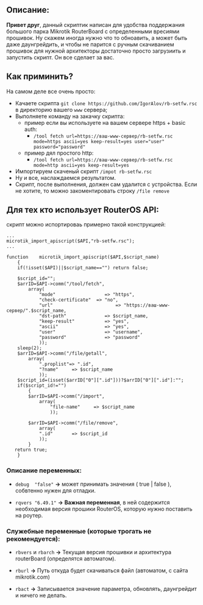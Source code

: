 
## Описание:

**Привет друг**, данный скриптик написан для удобства поддержания большого парка 
Mikrotik RouterBoard с определенными вресиями прошивок. Ну скажем иногда
нужно что то обноавить, а может быть даже даунгрейдить, и чтобы не парится
с ручным скачиванием прошивок для нужной архитекторы достаточно просто 
загрузиить и запустить скрипт. Он все сделает за вас.

## Как приминить?
На самом деле все очень просто:
* Качаете скрипта `git clone https://github.com/IgorAlov/rb-setfw.rsc` в директорию вашего `www` сервера;
* Выполняете команду на закачку скрипта:
   * пример если вы используете на вашем сервере https + basic auth:
      * `/tool fetch url=https://ваш-www-сервер/rb-setfw.rsc mode=https ascii=yes keep-result=yes user="user" password="password"`
   * пример дял простого http:
      * `/tool fetch url=https://ваш-www-сервер/rb-setfw.rsc mode=http ascii=yes keep-result=yes`
* Импортируем скаченый скрипт `/impot rb-setfw.rsc`
* Ну и все, наслаждаемся результатом.
* Скрипт, после выполнения, должен сам удалится с устройства. Если не хотите, то можно закоментировать строку `/file remove`

## Для тех кто использует RouterOS API:
скрипт можно испортироваь примерно такой конструкцией:
```
...
microtik_import_apiscript($API,"rb-setfw.rsc");
...

function	microtik_import_apiscript($API,$script_name)
	{
	if(!isset($API)||$script_name=="") return false;

	$script_id="";
	$arrID=$API->comm("/tool/fetch", 
		array(
			"mode"					=> "https",
        	"check-certificate"  => "no",
        	"url"						=> "https://ваш-www-сервер/".$script_name,
			"dst-path"				=> $script_name,
			"keep-result"			=> "yes",
			"ascii"					=> "yes",
			"user"					=> "username",
			"password"				=> "password"
			));
	sleep(2);
	$arrID=$API->comm("/file/getall", 
		array(
			".proplist"=> ".id",
			"?name"		=> $script_name
			));
	$script_id=(isset($arrID["0"][".id"]))?$arrID["0"][".id"]:"";
	if($script_id!="")
		{
		$arrID=$API->comm("/import", 
	  		array(
				"file-name"		=> $script_name
				));
	
		$arrID=$API->comm("/file/remove", 
			array(
		  	".id"		=> $script_id
		  	));
		}
   return true;
	}
```

### Описание переменных:

* `debug  "false"` **->** может принимать значения ( true | false ), собвтенно нужен для отладки.

* `rqvers "6.49.1"` **->** **Важная переменная**, в ней содержится необходимая версия прошики RouterOS, которую нужно поставить на роутер.

### Служебные переменные (которые трогать не рекомендуется):
* `rbvers` и `rbarch` **->** Текущая версия прошивки и архитектура routerBoard (определятся автоматом).

* `rburl` **->** Путь откуда будет скачиваться файл (автоматом, с сайта mikrotik.com)

* `rbact` **->** Записывается значение параметра, обновлять, даунгрейдит и ничего не делать.

